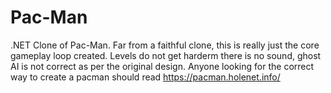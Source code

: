 # Pac-Man
.NET Clone of Pac-Man.  Far from a faithful clone, this is really just the core gameplay loop created.  Levels do not get harderm there is no sound, ghost AI is not correct as per the original design.  Anyone looking for the correct way to create a pacman should read https://pacman.holenet.info/
